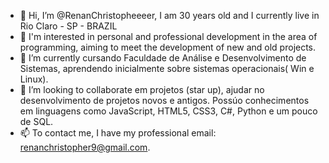 - 👋 Hi, I’m @RenanChristopheeeer, I am 30 years old and I currently live in Rio Claro - SP - BRAZIL
- 👀 I'm interested in personal and professional development in the area of ​​programming, aiming to meet the development of new and old projects.
- 🌱 I’m currently cursando Faculdade de Análise e  Desenvolvimento de Sistemas, aprendendo inicialmente sobre sistemas operacionais( Win e Linux).
- 💞️ I’m looking to collaborate em projetos (star up), ajudar no desenvolvimento de projetos novos e antigos. Possúo conhecimentos em linguagens como JavaScript, HTML5, CSS3, C#, Python e um pouco de SQL.
- 📫 To contact me, I have my professional email: renanchristopher9@gmail.com.

<!---
RenanChristopheeeer/RenanChristopheeeer is a ✨ special ✨ repository because its `README.md` (this file) appears on your GitHub profile.
You can click the Preview link to take a look at your changes.
--->
